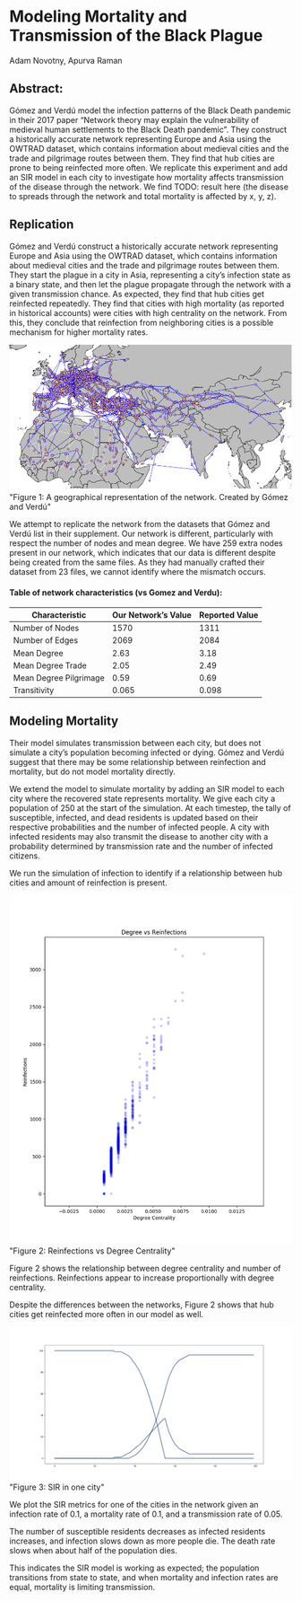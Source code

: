 # Modeling Mortality and Transmission of the Black Plague
Adam Novotny, Apurva Raman

## Abstract:
Gómez and Verdú model the infection patterns of the Black Death pandemic in their 2017 paper “Network theory may explain the vulnerability of medieval human settlements to the Black Death pandemic”. They construct a historically accurate network representing Europe and Asia using the OWTRAD dataset, which contains information about medieval cities and the trade and pilgrimage routes between them. They find that hub cities are prone to being reinfected more often. We replicate this experiment and add an SIR model in each city to investigate how mortality affects transmission of the disease through the network. We find TODO: result here (the disease to spreads through the network and total mortality is affected by x, y, z).

## Replication
Gómez and Verdú construct a historically accurate network representing Europe and Asia using the OWTRAD dataset, which contains information about medieval cities and the trade and pilgrimage routes between them. They start the plague in a city in Asia, representing a city’s infection state as a binary state, and then let the plague propagate through the network with a given transmission chance. As expected, they find that hub cities get reinfected repeatedly. They find that cities with high mortality (as reported in historical accounts) were cities with high centrality on the network. From this, they conclude that reinfection from neighboring cities is a possible mechanism for higher mortality rates.

![Figure 1: network](media/Geographical_network.png)
"Figure 1: A geographical representation of the network. Created by Gómez and Verdú"

We attempt to replicate the network from the datasets that Gómez and Verdú list in their supplement. Our network is different, particularly with respect the number of nodes and mean degree. We have 259 extra nodes present in our network, which indicates that our data is different despite being created from the same files. As they had manually crafted their dataset from 23 files, we cannot identify where the mismatch occurs.

#### Table of network characteristics (vs Gomez and Verdu):
| Characteristic | Our Network’s Value | Reported Value |
| --- | --- | --- |
| Number of Nodes | 1570 | 1311
| Number of Edges | 2069 | 2084
| Mean Degree | 2.63 | 3.18
| Mean Degree Trade | 2.05 | 2.49
| Mean Degree Pilgrimage| 0.59 |  0.69
| Transitivity | 0.065 | 0.098 |


## Modeling Mortality
Their model simulates transmission between each city, but does not simulate a city’s population becoming infected or dying. Gómez and Verdú suggest that there may be some relationship between reinfection and mortality, but do not model mortality directly.

We extend the model to simulate mortality by adding an SIR model to each city where the recovered state represents mortality. We give each city a population of 250 at the start of the simulation. At each timestep, the tally of susceptible, infected, and dead residents is updated based on their respective probabilities and the number of infected people. A city with infected residents may also transmit the disease to another city with a probability determined by transmission rate and the number of infected citizens.

We run the simulation of infection to identify if a relationship between hub cities and amount of reinfection is present.

![Figure 2: degree_vs_reinfection](media/degree_vs_infections2.png)
"Figure 2: Reinfections vs Degree Centrality"

Figure 2 shows the relationship between degree centrality and number of reinfections. Reinfections appear to increase proportionally with degree centrality.

Despite the differences between the networks, Figure 2 shows that hub cities get reinfected more often in our model as well.



![Figure 3: SIR_One_city.png](media/SIR_One_city.png)
"Figure 3: SIR in one city"

We plot the SIR metrics for one of the cities in the network given an infection rate of 0.1, a mortality rate of 0.1, and a transmission rate of 0.05.

The number of susceptible residents decreases as infected residents increases, and infection slows down as more people die. The death rate slows when about half of the population dies.

This indicates the SIR model is working as expected; the population transitions from state to state, and when mortality and infection rates are equal, mortality is limiting transmission.
